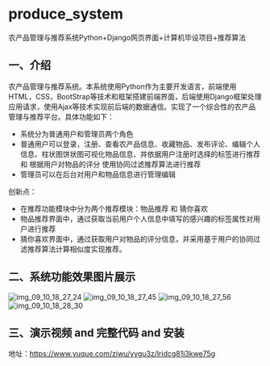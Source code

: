 # produce_system
农产品管理与推荐系统Python+Django网页界面+计算机毕设项目+推荐算法
## 一、介绍
农产品管理与推荐系统。本系统使用Python作为主要开发语言，前端使用HTML，CSS，BootStrap等技术和框架搭建前端界面，后端使用Django框架处理应用请求，使用Ajax等技术实现前后端的数据通信。实现了一个综合性的农产品管理与推荐平台。具体功能如下：

- 系统分为普通用户和管理员两个角色
- 普通用户可以登录，注册、查看农产品信息、收藏物品、发布评论、编辑个人信息、柱状图饼状图可视化物品信息、并依据用户注册时选择的标签进行推荐 和 根据用户对物品的评分 使用协同过滤推荐算法进行推荐
- 管理员可以在后台对用户和物品信息进行管理编辑

创新点：

- 在推荐功能模块中分为两个推荐模块：物品推荐 和 猜你喜欢
- 物品推荐界面中，通过获取当前用户个人信息中填写的感兴趣的标签属性对用户进行推荐
- 猜你喜欢界面中，通过获取用户对物品的评分信息，并采用基于用户的协同过滤推荐算法计算相似度实现推荐。

## 二、系统功能效果图片展示
![img_09_10_18_27_24](https://github.com/user-attachments/assets/70eda55f-3611-43c0-bfaf-dc60b476dd0b)
![img_09_10_18_27_45](https://github.com/user-attachments/assets/4da66094-3a6f-4eb4-b0e3-4cd0ebc08630)
![img_09_10_18_27_56](https://github.com/user-attachments/assets/a2dea040-17c8-417e-a63b-f62a29d42000)
![img_09_10_18_28_30](https://github.com/user-attachments/assets/53e5ee79-426a-4b42-96c8-71854f812d6e)

## 三、演示视频 and 完整代码 and 安装
地址：https://www.yuque.com/ziwu/yygu3z/lridcg81i3kwe75g
